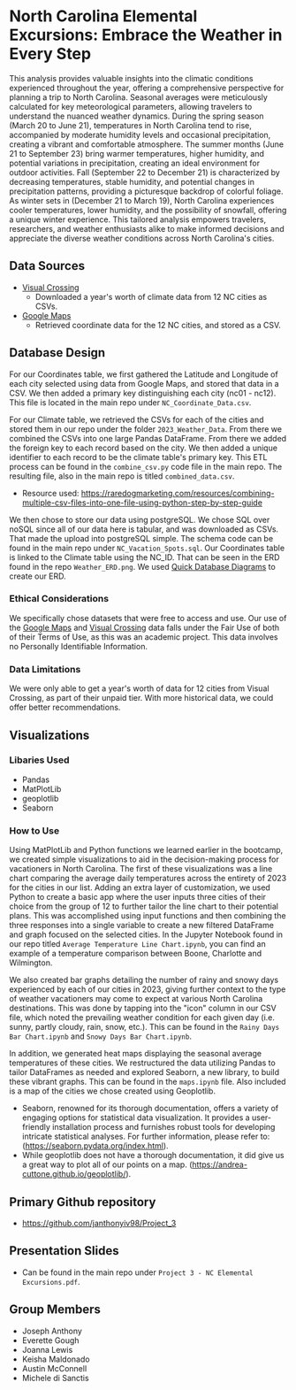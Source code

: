 # North Carolina Elemental Excursions: Embrace the Weather in Every Step

This analysis provides valuable insights into the climatic conditions experienced throughout the year, offering a comprehensive perspective for planning a trip to North Carolina. Seasonal averages were meticulously calculated for key meteorological parameters, allowing travelers to understand the nuanced weather dynamics. During the spring season (March 20 to June 21), temperatures in North Carolina tend to rise, accompanied by moderate humidity levels and occasional precipitation, creating a vibrant and comfortable atmosphere. The summer months (June 21 to September 23) bring warmer temperatures, higher humidity, and potential variations in precipitation, creating an ideal environment for outdoor activities. Fall (September 22 to December 21) is characterized by decreasing temperatures, stable humidity, and potential changes in precipitation patterns, providing a picturesque backdrop of colorful foliage. As winter sets in (December 21 to March 19), North Carolina experiences cooler temperatures, lower humidity, and the possibility of snowfall, offering a unique winter experience. This tailored analysis empowers travelers, researchers, and weather enthusiasts alike to make informed decisions and appreciate the diverse weather conditions across North Carolina's cities.

## Data Sources
* [Visual Crossing](https://www.visualcrossing.com/weather-api)
  * Downloaded a year's worth of climate data from 12 NC cities as CSVs.
* [Google Maps](https://maps.google.com/)
  * Retrieved coordinate data for the 12 NC cities, and stored as a CSV.


## Database Design
For our Coordinates table, we first gathered the Latitude and Longitude of each city selected using data from Google Maps, and stored that data in a CSV. We then added a primary key distinguishing each city (nc01 - nc12). This file is located in the main repo under `NC_Coordinate_Data.csv`.

For our Climate table, we retrieved the CSVs for each of the cities and stored them in our repo under the folder `2023_Weather_Data`. From there we combined the CSVs into one large Pandas DataFrame. From there we added the foreign key to each record based on the city. We then added a unique identifier to each record to be the climate table's primary key. This ETL process can be found in the `combine_csv.py` code file in the main repo. The resulting file, also in the main repo is titled `combined_data.csv`.
 * Resource used: https://raredogmarketing.com/resources/combining-multiple-csv-files-into-one-file-using-python-step-by-step-guide

We then chose to store our data using postgreSQL. We chose SQL over noSQL since all of our data here is tabular, and was downloaded as CSVs. That made the upload into postgreSQL simple. The schema code can be found in the main repo under `NC_Vacation_Spots.sql`. Our Coordinates table is linked to the Climate table using the NC_ID. That can be seen in the ERD found in the repo `Weather_ERD.png`. We used [Quick Database Diagrams](https://www.quickdatabasediagrams.com/) to create our ERD.

### Ethical Considerations
We specifically chose datasets that were free to access and use. Our use of the [Google Maps](https://about.google/brand-resource-center/products-and-services/geo-guidelines/#:~:text=Google%20Earth%20or%20Earth%20Studio%20can%20be%20used%20for%20purposes,any%20commercial%20or%20promotional%20purposes.) and [Visual Crossing](https://www.visualcrossing.com/weather-services-terms) data falls under the Fair Use of both of their Terms of Use, as this was an academic project. This data involves no Personally Identifiable Information.

### Data Limitations
We were only able to get a year's worth of data for 12 cities from Visual Crossing, as part of their unpaid tier. With more historical data, we could offer better recommendations.

## Visualizations

### Libaries Used
* Pandas
* MatPlotLib
* geoplotlib
* Seaborn

### How to Use
Using MatPlotLib and Python functions we learned earlier in the bootcamp, we created simple visualizations to aid in the decision-making process for vacationers in North Carolina. The first of these visualizations was a line chart comparing the average daily temperatures across the entirety of 2023 for the cities in our list. Adding an extra layer of customization, we used Python to create a basic app where the user inputs three cities of their choice from the group of 12 to further tailor the line chart to their potential plans. This was accomplished using input functions and then combining the three responses into a single variable to create a new filtered DataFrame and graph focused on the selected cities. In the Jupyter Notebook found in our repo titled `Average Temperature Line Chart.ipynb`, you can find an example of a temperature comparison between Boone, Charlotte and Wilmington.

We also created bar graphs detailing the number of rainy and snowy days experienced by each of our cities in 2023, giving further context to the type of weather vacationers may come to expect at various North Carolina destinations. This was done by tapping into the "icon" column in our CSV file, which noted the prevailing weather condition for each given day (i.e. sunny, partly cloudy, rain, snow, etc.). This can be found in the `Rainy Days Bar Chart.ipynb` and `Snowy Days Bar Chart.ipynb`.

In addition, we generated heat maps displaying the seasonal average temperatures of these cities. We restructured the data utilizing Pandas to tailor DataFrames as needed and explored Seaborn, a new library, to build these vibrant graphs. This can be found in the `maps.ipynb` file. Also included is a map of the cities we chose created using Geoplotlib.
* ​Seaborn, renowned for its thorough documentation, offers a variety of engaging options for statistical data visualization. It provides a user-friendly installation process and furnishes robust tools for developing intricate statistical analyses. For further information, please refer to: (https://seaborn.pydata.org/index.html).
* While geoplotlib does not have a thorough documentation, it did give us a great way to plot all of our points on a map. (https://andrea-cuttone.github.io/geoplotlib/).

## Primary Github repository
* https://github.com/janthonyiv98/Project_3

## Presentation Slides
* Can be found in the main repo under `Project 3 - NC Elemental Excursions.pdf`.

## Group Members
* Joseph Anthony
* Everette Gough
* Joanna Lewis
* Keisha Maldonado
* Austin McConnell
* Michele di Sanctis

